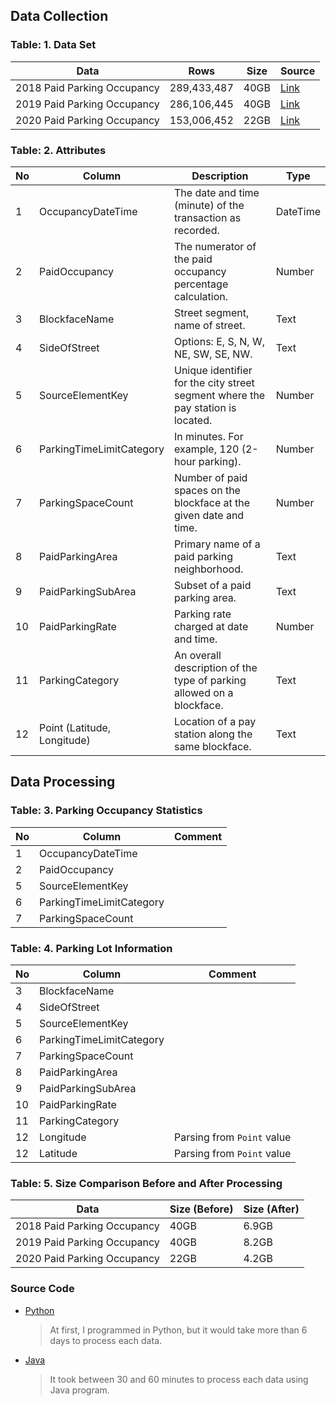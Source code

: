 ## Data Collection

### Table: 1. Data Set

| Data                        | Rows        | Size | Source       |
|-----------------------------|-------------|------|--------------|
| 2018 Paid Parking Occupancy | 289,433,487 | 40GB | [Link][2018] |
| 2019 Paid Parking Occupancy | 286,106,445 | 40GB | [Link][2019] |
| 2020 Paid Parking Occupancy | 153,006,452 | 22GB | [Link][2020] |


[2018]: https://data.seattle.gov/Transportation/2018-Paid-Parking-Occupancy-Year-to-date-/6yaw-2m8q
[2019]: https://data.seattle.gov/Transportation/2019-Paid-Parking-Occupancy-Year-to-date-/qktt-2bsy
[2020]: https://data.seattle.gov/Transportation/2020-Paid-Parking-Occupancy-Year-to-date-/wtpb-jp8d


### Table: 2. Attributes

| No  | Column                       | Description                                                                      | Type     |
|-----|------------------------------|----------------------------------------------------------------------------------|----------|
| 1   | OccupancyDateTime            | The date and time (minute) of the transaction as recorded.                       | DateTime |
| 2   | PaidOccupancy                | The numerator of the paid occupancy percentage calculation.                      | Number   |
| 3   | BlockfaceName                | Street segment, name of street.                                                  | Text     |
| 4   | SideOfStreet                 | Options: E, S, N, W, NE, SW, SE, NW.                                             | Text     |
| 5   | SourceElementKey             | Unique identifier for the city street segment where the pay station is located.  | Number   |
| 6   | ParkingTimeLimitCategory     | In minutes. For example, 120 (2-hour parking).                                   | Number   |
| 7   | ParkingSpaceCount            | Number of paid spaces on the blockface at the given date and time.               | Number   |
| 8   | PaidParkingArea              | Primary name of a paid parking neighborhood.                                     | Text     |
| 9   | PaidParkingSubArea           | Subset of a paid parking area.                                                   | Text     |
| 10  | PaidParkingRate              | Parking rate charged at date and time.                                           | Number   |
| 11  | ParkingCategory              | An overall description of the type of parking allowed on a blockface.            | Text     |
| 12  | Point (Latitude, Longitude)  | Location of a pay station along the same blockface.                              | Text     |


## Data Processing


### Table: 3. Parking Occupancy Statistics

| No  | Column                       | Comment |
|-----|------------------------------|---------|
| 1   | OccupancyDateTime            |         |
| 2   | PaidOccupancy                |         |
| 5   | SourceElementKey             |         |
| 6   | ParkingTimeLimitCategory     |         |
| 7   | ParkingSpaceCount            |         |


### Table: 4. Parking Lot Information

| No  | Column                   | Comment                     |
|-----|--------------------------|-----------------------------|
| 3   | BlockfaceName            |                             |
| 4   | SideOfStreet             |                             |
| 5   | SourceElementKey         |                             |
| 6   | ParkingTimeLimitCategory |                             |
| 7   | ParkingSpaceCount        |                             |
| 8   | PaidParkingArea          |                             |
| 9   | PaidParkingSubArea       |                             |
| 10  | PaidParkingRate          |                             |
| 11  | ParkingCategory          |                             |
| 12  | Longitude                | Parsing from `Point` value  |
| 12  | Latitude                 | Parsing from `Point` value  |


### Table: 5. Size Comparison Before and After Processing

| Data                        | Size (Before) | Size (After) |
|-----------------------------|---------------|--------------|
| 2018 Paid Parking Occupancy | 40GB          | 6.9GB        |
| 2019 Paid Parking Occupancy | 40GB          | 8.2GB        |
| 2020 Paid Parking Occupancy | 22GB          | 4.2GB        |


### Source Code

 - [Python](parking_data_split.py)
   > At first, I programmed in Python, but it would take more than 6 days to process each data.
 
 - [Java](ParkingDataSplit.java)
   > It took between 30 and 60 minutes to process each data using Java program.
 